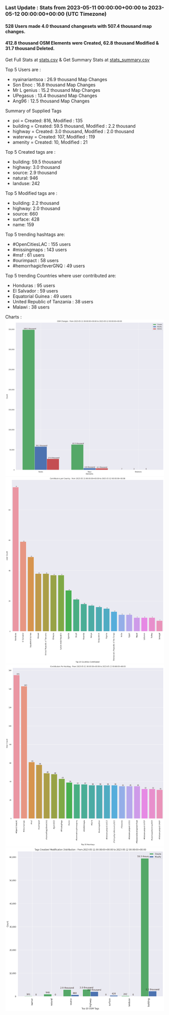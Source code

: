 ### Last Update : Stats from 2023-05-11 00:00:00+00:00 to 2023-05-12 00:00:00+00:00 (UTC Timezone)

#### 528 Users made 4.0 thousand changesets with 507.4 thousand map changes.
#### 412.8 thousand OSM Elements were Created, 62.8 thousand Modified & 31.7 thousand Deleted.
Get Full Stats at [stats.csv](/stats/hotosm/Daily/stats.csv)
 & Get Summary Stats at [stats_summary.csv](/stats/hotosm/Daily/stats_summary.csv)

Top 5 Users are : 
- nyainariantsoa : 26.9 thousand Map Changes
- Son Enoc : 16.8 thousand Map Changes
- Mr L genius : 15.2 thousand Map Changes
- UPegasus : 13.4 thousand Map Changes
- Ang96 : 12.5 thousand Map Changes

Summary of Supplied Tags
- poi = Created: 816, Modified : 135
- building = Created: 59.5 thousand, Modified : 2.2 thousand
- highway = Created: 3.0 thousand, Modified : 2.0 thousand
- waterway = Created: 107, Modified : 119
- amenity = Created: 10, Modified : 21


Top 5 Created tags are :
- building: 59.5 thousand
- highway: 3.0 thousand
- source: 2.9 thousand
- natural: 946
- landuse: 242


Top 5 Modified tags are :
- building: 2.2 thousand
- highway: 2.0 thousand
- source: 660
- surface: 428
- name: 159


Top 5 trending hashtags are:
- #OpenCitiesLAC : 155 users
- #missingmaps : 143 users
- #msf : 61 users
- #ourimpact : 58 users
- #hemorrhagicfeverGNQ : 49 users


Top 5 trending Countries where user contributed are:
- Honduras : 95 users
- El Salvador : 59 users
- Equatorial Guinea : 49 users
- United Republic of Tanzania : 38 users
- Malawi : 38 users


 Charts : 
![Alt text](./stats_osm_changes.png) 
![Alt text](./stats_users_per_country.png) 
![Alt text](./stats_users_per_hashtag.png) 
![Alt text](./stats_tags.png) 
